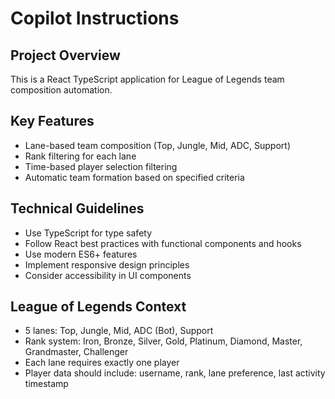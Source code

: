 # Copilot Instructions

<!-- Use this file to provide workspace-specific custom instructions to Copilot. For more details, visit https://code.visualstudio.com/docs/copilot/copilot-customization#_use-a-githubcopilotinstructionsmd-file -->

## Project Overview
This is a React TypeScript application for League of Legends team composition automation.

## Key Features
- Lane-based team composition (Top, Jungle, Mid, ADC, Support)
- Rank filtering for each lane
- Time-based player selection filtering
- Automatic team formation based on specified criteria

## Technical Guidelines
- Use TypeScript for type safety
- Follow React best practices with functional components and hooks
- Use modern ES6+ features
- Implement responsive design principles
- Consider accessibility in UI components

## League of Legends Context
- 5 lanes: Top, Jungle, Mid, ADC (Bot), Support
- Rank system: Iron, Bronze, Silver, Gold, Platinum, Diamond, Master, Grandmaster, Challenger
- Each lane requires exactly one player
- Player data should include: username, rank, lane preference, last activity timestamp
